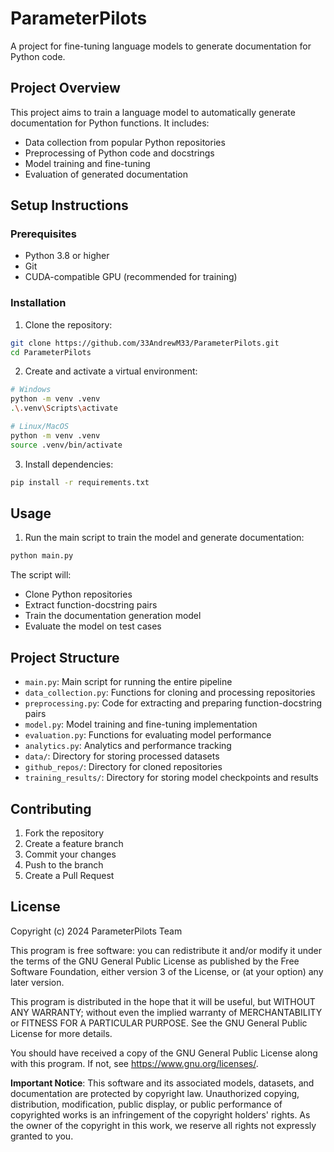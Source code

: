 # ParameterPilots

A project for fine-tuning language models to generate documentation for Python code.

## Project Overview

This project aims to train a language model to automatically generate documentation for Python functions. It includes:
- Data collection from popular Python repositories
- Preprocessing of Python code and docstrings
- Model training and fine-tuning
- Evaluation of generated documentation

## Setup Instructions

### Prerequisites
- Python 3.8 or higher
- Git
- CUDA-compatible GPU (recommended for training)

### Installation

1. Clone the repository:
```bash
git clone https://github.com/33AndrewM33/ParameterPilots.git
cd ParameterPilots
```

2. Create and activate a virtual environment:
```bash
# Windows
python -m venv .venv
.\.venv\Scripts\activate

# Linux/MacOS
python -m venv .venv
source .venv/bin/activate
```

3. Install dependencies:
```bash
pip install -r requirements.txt
```

## Usage

1. Run the main script to train the model and generate documentation:
```bash
python main.py
```

The script will:
- Clone Python repositories
- Extract function-docstring pairs
- Train the documentation generation model
- Evaluate the model on test cases

## Project Structure

- `main.py`: Main script for running the entire pipeline
- `data_collection.py`: Functions for cloning and processing repositories
- `preprocessing.py`: Code for extracting and preparing function-docstring pairs
- `model.py`: Model training and fine-tuning implementation
- `evaluation.py`: Functions for evaluating model performance
- `analytics.py`: Analytics and performance tracking
- `data/`: Directory for storing processed datasets
- `github_repos/`: Directory for cloned repositories
- `training_results/`: Directory for storing model checkpoints and results

## Contributing

1. Fork the repository
2. Create a feature branch
3. Commit your changes
4. Push to the branch
5. Create a Pull Request

## License

Copyright (c) 2024 ParameterPilots Team

This program is free software: you can redistribute it and/or modify it under the terms of the GNU General Public License as published by the Free Software Foundation, either version 3 of the License, or (at your option) any later version.

This program is distributed in the hope that it will be useful, but WITHOUT ANY WARRANTY; without even the implied warranty of MERCHANTABILITY or FITNESS FOR A PARTICULAR PURPOSE. See the GNU General Public License for more details.

You should have received a copy of the GNU General Public License along with this program. If not, see <https://www.gnu.org/licenses/>.

**Important Notice**: This software and its associated models, datasets, and documentation are protected by copyright law. Unauthorized copying, distribution, modification, public display, or public performance of copyrighted works is an infringement of the copyright holders' rights. As the owner of the copyright in this work, we reserve all rights not expressly granted to you. 